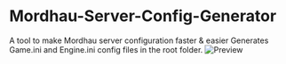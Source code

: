 # Mordhau-Server-Config-Generator
A tool to make Mordhau server configuration faster &amp; easier
Generates Game.ini and Engine.ini config files in the root folder.
![Preview](https://i.imgur.com/ErtqS54.png)
